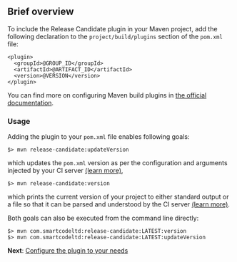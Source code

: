 ## Brief overview

To include the Release Candidate plugin in your Maven project, add the following declaration
to the `project/build/plugins` section of the `pom.xml` file:

```maven pom
<plugin>
  <groupId>@GROUP_ID</groupId>
  <artifactId>@ARTIFACT_ID</artifactId>
  <version>@VERSION</version>
</plugin>
```

You can find more on configuring Maven build plugins in [the official documentation](https://maven.apache.org/guides/mini/guide-configuring-plugins.html#Configuring_Build_Plugins).

### Usage

Adding the plugin to your `pom.xml` file enables following goals:

```
$> mvn release-candidate:updateVersion
```
which updates the `pom.xml` version as per the configuration and arguments injected by your CI server
[(learn more)](updateVersion-mojo.html),

```
$> mvn release-candidate:version
```
which prints the current version of your project to either standard output or a file so that it can be parsed
and understood by the CI server [(learn more)](version-mojo.html).

Both goals can also be executed from the command line directly:

```
$> mvn com.smartcodeltd:release-candidate:LATEST:version
$> mvn com.smartcodeltd:release-candidate:LATEST:updateVersion
```

**Next**: [Configure the plugin to your needs](getting-started.html)